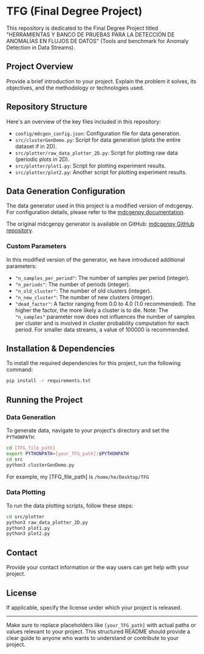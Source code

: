 

# TFG (Final Degree Project)

This repository is dedicated to the Final Degree Project titled "HERRAMIENTAS Y BANCO DE PRUEBAS PARA LA DETECCIÓN DE ANOMALÍAS EN FLUJOS DE DATOS" (Tools and benchmark for Anomaly Detection in Data Streams).

## Project Overview

Provide a brief introduction to your project. Explain the problem it solves, its objectives, and the methodology or technologies used.

## Repository Structure

Here's an overview of the key files included in this repository:

- `config/mdcgen_config.json`: Configuration file for data generation.
- `src/clusterGenDemo.py`: Script for data generation (plots the entire dataset if in 2D).
- `src/plotter/raw_data_plotter_2D.py`: Script for plotting raw data (periodic plots in 2D).
- `src/plotter/plot1.py`: Script for plotting experiment results.
- `src/plotter/plot2.py`: Another script for plotting experiment results.

## Data Generation Configuration

The data generator used in this project is a modified version of mdcgenpy. For configuration details, please refer to the [mdcgenpy documentation](https://mdcgenpy.readthedocs.io/en/latest/mdcgenpy.clusters.html#submodules).

The original mdcgenpy generator is available on GitHub: [mdcgenpy GitHub repository](https://github.com/CN-TU/mdcgenpy).

### Custom Parameters

In this modified version of the generator, we have introduced additional parameters:

- `"n_samples_per_period"`: The number of samples per period (integer).
- `"n_periods"`: The number of periods (integer).
- `"n_old_cluster"`: The number of old clusters (integer).
- `"n_new_cluster"`: The number of new clusters (integer).
- `"dead_factor"`: A factor ranging from 0.0 to 4.0 (1.0 recommended). The higher the factor, the more likely a cluster is to die.
Note: The `"n_samples"` parameter now does not influences the number of samples per cluster and is involved in cluster probability computation for each period. For smaller data streams, a value of 100000 is recommended.

## Installation & Dependencies

To install the required dependencies for this project, run the following command:

```sh
pip install -r requirements.txt
```

## Running the Project

### Data Generation

To generate data, navigate to your project's directory and set the `PYTHONPATH`:

```sh
cd [TFG_file_path]
export PYTHONPATH=[your_TFG_path]:$PYTHONPATH
cd src
python3 clusterGenDemo.py
```
For example, my [TFG_file_path] is `/home/he/Desktop/TFG` 


### Data Plotting

To run the data plotting scripts, follow these steps:

```sh
cd src/plotter
python3 raw_data_plotter_2D.py
python3 plot1.py
python3 plot2.py
```

## Contact

Provide your contact information or the way users can get help with your project.

## License

If applicable, specify the license under which your project is released.

---

Make sure to replace placeholders like `[your_TFG_path]` with actual paths or values relevant to your project. This structured README should provide a clear guide to anyone who wants to understand or contribute to your project.

 
